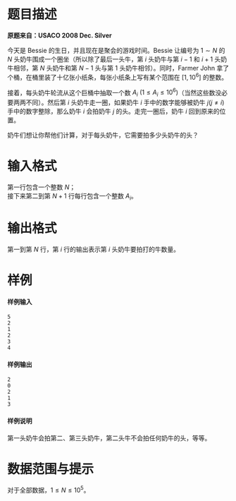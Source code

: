 
# 题目描述

**原题来自：USACO 2008 Dec. Silver**

今天是 Bessie 的生日，并且现在是聚会的游戏时间。Bessie 让编号为 $1\sim N$ 的 $N$ 头奶牛围成一个圈坐（所以除了最后一头牛，第 $i$ 头奶牛与第 $i-1$ 和 $i+1$ 头奶牛相邻，第 $N$ 头奶牛和第 $N-1$ 头与第 $1$ 头奶牛相邻）。同时，Farmer John 拿了个桶，在桶里装了十亿张小纸条，每张小纸条上写有某个范围在 $[1,10^6]$ 的整数。

接着，每头奶牛轮流从这个巨桶中抽取一个数 $A_i\ (1\le A_i\le 10^6)$（当然这些数没必要两两不同）。然后第 $i$ 头奶牛走一圈，如果奶牛 $i$ 手中的数字能够被奶牛 $j(j\neq i)$ 手中的数字整除，那么奶牛 $i$ 会拍奶牛 $j$ 的头。走完一圈后，奶牛 $i$ 回到原来的位置。

奶牛们想让你帮他们计算，对于每头奶牛，它需要拍多少头奶牛的头？

# 输入格式

第一行包含一个整数 $N$；  
接下来第二到第 $N+1$ 行每行包含一个整数 $A_i$。

# 输出格式

第一到第 $N$ 行，第 $i$ 行的输出表示第 $i$ 头奶牛要拍打的牛数量。

# 样例

#### 样例输入
```plain
5
2
1
2
3
4
```
#### 样例输出
```plain
2
0
2
1
3
```
#### 样例说明
第一头奶牛会拍第二、第三头奶牛，第二头牛不会拍任何奶牛的头，等等。

# 数据范围与提示

对于全部数据，$1\le N\le 10^5$。

